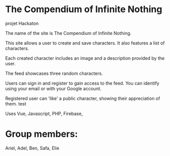 # The Compendium of Infinite Nothing
projet Hackaton

The name of the site is The Compendium of Infinite Nothing.

This site allows a user to create and save characters. It also features a list of characters.

Each created character includes an image and a description provided by the user.

The feed showcases three random characters.

Users can sign in and register to gain access to the feed. You can identify using your email or with your Google account.

Registered user can 'like' a public character, showing their appreciation of them. test

Uses Vue, Javascript, PHP, Firebase, 

# Group members:
Ariel,
Adel,
Ben,
Safa,
Elie
